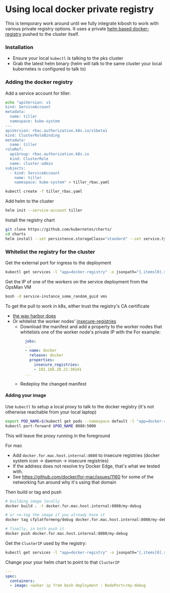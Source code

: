 # Using local docker private registry

This is temporary work around until we fully integrate kibosh to work with various private registry options. It uses
a private
[helm based docker-registry](https://github.com/kubernetes/charts/tree/master/stable/docker-registry)
pushed to the cluster itself.



### Installation
* Ensure your local `kubectl` is talking to the pks cluster
* Grab the latest helm binary (helm will talk to the same cluster your local kubernetes is configured to talk to)

### Adding the docker registry

Add a service account for tiller:
```bash
echo "apiVersion: v1
kind: ServiceAccount
metadata:
  name: tiller
  namespace: kube-system
---
apiVersion: rbac.authorization.k8s.io/v1beta1
kind: ClusterRoleBinding
metadata:
  name: tiller
roleRef:
  apiGroup: rbac.authorization.k8s.io
  kind: ClusterRole
  name: cluster-admin
subjects:
  - kind: ServiceAccount
    name: tiller
    namespace: kube-system" > tiller_rbac.yaml

kubectl create -f tiller_rbac.yaml
```

Add helm to the cluster
```bash
helm init --service-account tiller
```

Install the registry chart
```bash
git clone https://github.com/kubernetes/charts/
cd charts
helm install --set persistence.storageClass="standard" --set service.type="NodePort" ./stable/docker-registry
```

### Whitelist the registry for the cluster

Get the external port for ingress to the deployment
```bash
kubectl get services -l "app=docker-registry" -o jsonpath="{.items[0].spec.ports[0].nodePort}"
```

Get the IP of one of the *workers* on the service deployment from the OpsMan VM
```bash
bosh -d service-instance_some_random_guid vms
```

To get the pull to work in k8s, either trust the registry's CA certificate
* [the way harbor does](https://docs.pivotal.io/partners/vmware-harbor/integrating-pks.html)
* Or whitelist the worker nodes' [insecure-registries](https://github.com/cloudfoundry-incubator/docker-boshrelease/blob/master/jobs/docker/spec#L70-L71)
    - Download the manifest and add a property to the worker nodes that whitelists one of the worker node's private IP
      with the
      For example:
      ```yaml
        jobs:
        ...
        - name: docker
          release: docker
          properties:
            insecure_registries:
            - 192.168.20.21:30141
        ...
      ```
    - Redeploy the changed manifest

#### Adding your image

Use `kubectl` to setup a local proxy to talk to the docker registry (it's not otherwise reachable from your local laptop)

```bash
export POD_NAME=$(kubectl get pods --namespace default -l "app=docker-registry" -o jsonpath="{.items[0].metadata.name}")
kubectl port-forward $POD_NAME 8080:5000
```

This will leave the proxy running in the foreground

For mac
* Add `docker.for.mac.host.internal:8080` to insecure registries (docker system icon -> daemon -> insecure registries)
* If the address does not resolve try Docker Edge, that's what we tested with.
* See https://github.com/docker/for-mac/issues/1160 for some of the networking fun around why it's using that domain

Then build or tag and push
```bash
# building image locally
docker build . -t docker.for.mac.host.internal:8080/my-debug

# or re-tag the image if you already have it
docker tag cfplatformeng/debug docker.for.mac.host.internal:8080/my-debug

# finally, in both push it
docker push docker.for.mac.host.internal:8080/my-debug
```

Get the `ClusterIP` used by the registry:

```bash
kubectl get services -l "app=docker-registry" -o jsonpath="{.items[0].spec.clusterIP}"
```

Change your your helm chart to point to that `ClusterIP`

```yaml
---
spec:
  containers:
  - image: <woker ip from bosh deployment : NodePort>/my-debug
```
